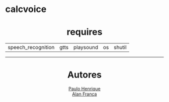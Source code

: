 # calcvoice

<center>
<h1>requires</h1>
<table>
  <td>speech_recognition</td>
  <td>gtts</td>
  <td>playsound</td>
  <td>os</td>
  <td>shutil</td>
  </table>
  <hr>
  <h1>Autores</h1>
  <a href="https://www.github.com/paulohenriquesn">Paulo Henrique</a><br>
  <a href="https://github.com/alanfranca2">Alan França</a>
  </center>
